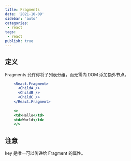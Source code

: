 ```yaml
---
title: Fragments
date: '2021-10-09'
sidebar: 'auto'
categories:
 - react
tags:
 - react
publish: true
---
```


## 定义
Fragments 允许你将子列表分组，而无需向 DOM 添加额外节点。

```jsx
    <React.Fragment>
      <ChildA />
      <ChildB />
      <ChildC />
    </React.Fragment>
	
	<>
	<td>Hello</td>
	<td>World</td>
	</>
```

## 注意
key 是唯一可以传递给 Fragment 的属性。